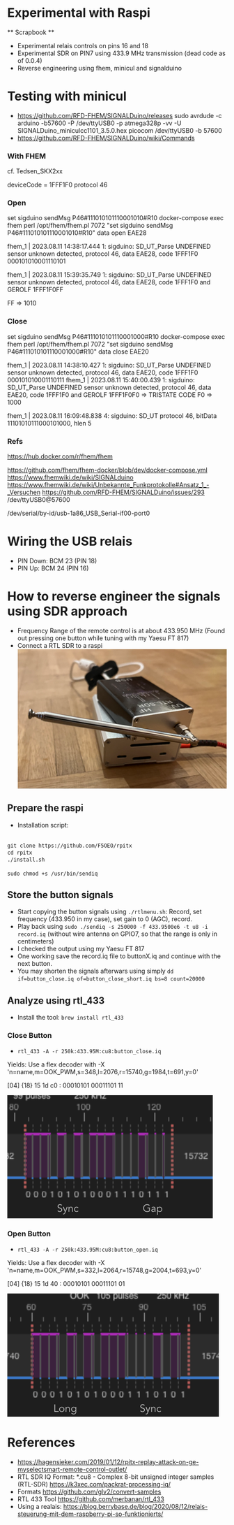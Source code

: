 # Experimental with Raspi 

** Scrapbook **

- Experimental relais controls on pins 16 and 18
- Experimental SDR on PIN7 using 433.9 MHz transmission (dead code as of 0.0.4)
- Reverse engineering using fhem, minicul and signalduino


# Testing with minicul
- https://github.com/RFD-FHEM/SIGNALDuino/releases
sudo avrdude -c arduino -b57600 -P /dev/ttyUSB0 -p atmega328p -vv -U SIGNALDuino_miniculcc1101_3.5.0.hex
picocom /dev/ttyUSB0 -b 57600
- https://github.com/RFD-FHEM/SIGNALDuino/wiki/Commands


### With FHEM


cf. Tedsen_SKX2xx


deviceCode = 1FFF1F0
protocol 46


### Open
set sigduino sendMsg P46#111010101110001010#R10
docker-compose exec fhem perl /opt/fhem/fhem.pl 7072 "set sigduino sendMsg P46#111010101110001010#R10"
data open EAE28

fhem_1  | 2023.08.11 14:38:17.444 1: sigduino: SD_UT_Parse UNDEFINED sensor unknown detected, protocol 46, data EAE28, code 1FFF1F0
000101010001110101

fhem_1  | 2023.08.11 15:39:35.749 1: sigduino: SD_UT_Parse UNDEFINED sensor unknown detected, protocol 46, data EAE28, code 1FFF1F0 and GEROLF 1FFF1F0FF

FF => 1010 

### Close
set sigduino sendMsg P46#111010101110001000#R10
docker-compose exec fhem perl /opt/fhem/fhem.pl 7072 "set sigduino sendMsg P46#111010101110001000#R10"
data close EAE20

fhem_1  | 2023.08.11 14:38:10.427 1: sigduino: SD_UT_Parse UNDEFINED sensor unknown detected, protocol 46, data EAE20, code 1FFF1F0
000101010001110111
fhem_1  | 2023.08.11 15:40:00.439 1: sigduino: SD_UT_Parse UNDEFINED sensor unknown detected, protocol 46, data EAE20, code 1FFF1F0 and GEROLF 1FFF1F0F0
=> TRISTATE CODE
F0 =>  1000


fhem_1  | 2023.08.11 16:09:48.838 4: sigduino: SD_UT protocol 46, bitData 11101010111000101000, hlen 5

### Refs

https://hub.docker.com/r/fhem/fhem

https://github.com/fhem/fhem-docker/blob/dev/docker-compose.yml
https://www.fhemwiki.de/wiki/SIGNALduino
https://www.fhemwiki.de/wiki/Unbekannte_Funkprotokolle#Ansatz_1_-_Versuchen
https://github.com/RFD-FHEM/SIGNALDuino/issues/293
/dev/ttyUSB0@57600

/dev/serial/by-id/usb-1a86_USB_Serial-if00-port0


# Wiring the USB relais
+ PIN Down: BCM 23 (PIN 18)
+ PIN Up: BCM 24 (PIN 16)


# How to reverse engineer the signals using SDR approach

+ Frequency Range of the remote control is at about 433.950 MHz (Found out pressing one button while tuning with my Yaesu FT 817)
+ Connect a RTL SDR to a raspi
![Raspi with RTL SDR](doc/raspi_rtl.png)

## Prepare the raspi
+ Installation script: 

```

git clone https://github.com/F5OEO/rpitx
cd rpitx
./install.sh

sudo chmod +s /usr/bin/sendiq

```

## Store the button signals
+ Start copying the button signals using `./rtlmenu.sh`: Record, set frequency (433.950 in my case), set gain to 0 (AGC), record.
+ Play back using `sudo ./sendiq -s 250000 -f 433.9500e6 -t u8 -i record.iq` (without wire antenna on GPIO7, so that the range is only in centimeters)
+ I checked the output using my Yaesu FT 817
+ One working save the record.iq file to buttonX.iq and continue with the next button.
+ You may shorten the signals afterwars using simply `dd if=button_close.iq of=button_close_short.iq bs=8 count=20000`

## Analyze using rtl_433
+ Install the tool: `brew install rtl_433`

### Close Button
+ `rtl_433 -A -r 250k:433.95M:cu8:button_close.iq`

Yields: Use a flex decoder with -X 'n=name,m=OOK_PWM,s=348,l=2076,r=15740,g=1984,t=691,y=0'

  [04] {18} 15 1d c0  : 00010101 00011101 11

![Close Button Pulse](doc/pulse_close.png)

### Open Button
+ `rtl_433 -A -r 250k:433.95M:cu8:button_open.iq`

Yields: Use a flex decoder with -X 'n=name,m=OOK_PWM,s=332,l=2064,r=15748,g=2004,t=693,y=0'

  [04] {18} 15 1d 40  : 00010101 00011101 01

![Open Button Pulse](doc/pulse_open.png)





# References
- https://hagensieker.com/2019/01/12/rpitx-replay-attack-on-ge-myselectsmart-remote-control-outlet/
- RTL SDR IQ Format: *.cu8 - Complex 8-bit unsigned integer samples (RTL-SDR) https://k3xec.com/packrat-processing-iq/
- Formats https://github.com/glv2/convert-samples
- RTL 433 Tool https://github.com/merbanan/rtl_433
- Using a realais: https://blog.berrybase.de/blog/2020/08/12/relais-steuerung-mit-dem-raspberry-pi-so-funktionierts/
